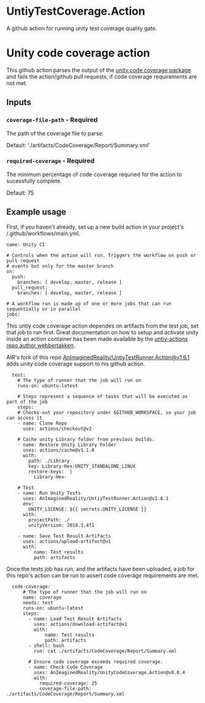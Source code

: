 # UntiyTestCoverage.Action
A github action for running unity test coverage quality gate.

# Unity code coverage action

This github action parses the output of the [unity code coverage package](https://docs.unity3d.com/Packages/com.unity.testtools.codecoverage@0.2/manual/CoverageTestRunner.html) and fails the action/github pull requests, if code coverage requirements are not met.

## Inputs

### `coverage-file-path` - **Required** 
The path of the coverage file to parse.

Default: './artifacts/CodeCoverage/Report/Summary.xml'

### `required-coverage` - **Required**
The minimum percentage of code coverage requried for the action to sucessfully complete. 

Default: 75

## Example usage
First, if you haven't already, set up a new build action in your project's /.github/workflows/main.yml. 
```
name: Unity CI 

# Controls when the action will run. Triggers the workflow on push or pull request
# events but only for the master branch
on:
  push:
    branches: [ develop, master, release ]
  pull_request:
    branches: [ develop, master, release ]

# A workflow run is made up of one or more jobs that can run sequentially or in parallel
jobs:

```
This untiy code coverage action dependes on artifacts from the test job, set that job to run first. Great documentation on how to setup and activate unity inside an action container has been made available by the [untiy-actions repo author webbertakken](https://github.com/webbertakken/unity-actions).

AIR's fork of this repo [AnImaginedReality/UntiyTestRunner.Action@v1.6.1 ](https://github.com/AnImaginedReality/UntiyTestRunner.Action) adds unity code coverage support to his github action.
```
  test:
    # The type of runner that the job will run on
    runs-on: ubuntu-latest

    # Steps represent a sequence of tasks that will be executed as part of the job
    steps:
    # Checks-out your repository under $GITHUB_WORKSPACE, so your job can access it
    - name: Clone Repo
      uses: actions/checkout@v2

    # Cache unity Library folder from previous builds.
    - name: Restore Unity Library Folder
      uses: actions/cache@v1.1.0
      with:
        path: ./Library
        key: Library-Hex-UNITY_STANDALONE_LINUX
        restore-keys:  |
          Library-Hex-
    
    # Test
    - name: Run Unity Tests
      uses: AnImaginedReality/UntiyTestRunner.Action@v1.6.1 
      env:
        UNITY_LICENSE: ${{ secrets.UNITY_LICENSE }}
      with:
        projectPath: ./
        unityVersion: 2019.3.4f1

    - name: Save Test Result Artifacts 
      uses: actions/upload-artifact@v1
      with:
          name: Test results
          path: artifacts
```
Once the tests job has run, and the artifacts have been uploaded, a job for this repo's action can be run to assert code coverage requirements are met.
```
  code-coverage:
      # The type of runner that the job will run on
      name: coverage
      needs: test
      runs-on: ubuntu-latest
      steps:
        - name: Load Test Result Artifacts 
          uses: actions/download-artifact@v1
          with:
              name: Test results
              path: artifacts
        - shell: bash
          run: cat ./artifacts/CodeCoverage/Report/Summary.xml
      
        # Ensure code coverage exceeds required coverage.
        - name: Check Code Coverage
          uses: AnImaginedReality/UnityCodeCoverage.Action@v0.0.4
          with:
            required-coverage: 25
            coverage-file-path: ./artifacts/CodeCoverage/Report/Summary.xml
```
